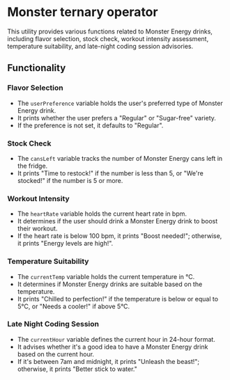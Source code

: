 # Monster ternary operator

This utility provides various functions related to Monster Energy drinks, including flavor selection, stock check, workout intensity assessment, temperature suitability, and late-night coding session advisories.

## Functionality

### Flavor Selection
- The `userPreference` variable holds the user's preferred type of Monster Energy drink.
- It prints whether the user prefers a "Regular" or "Sugar-free" variety.
- If the preference is not set, it defaults to "Regular".

### Stock Check
- The `cansLeft` variable tracks the number of Monster Energy cans left in the fridge.
- It prints "Time to restock!" if the number is less than 5, or "We're stocked!" if the number is 5 or more.

### Workout Intensity
- The `heartRate` variable holds the current heart rate in bpm.
- It determines if the user should drink a Monster Energy drink to boost their workout.
- If the heart rate is below 100 bpm, it prints "Boost needed!"; otherwise, it prints "Energy levels are high!".

### Temperature Suitability
- The `currentTemp` variable holds the current temperature in °C.
- It determines if Monster Energy drinks are suitable based on the temperature.
- It prints "Chilled to perfection!" if the temperature is below or equal to 5°C, or "Needs a cooler!" if above 5°C.

### Late Night Coding Session
- The `currentHour` variable defines the current hour in 24-hour format.
- It advises whether it's a good idea to have a Monster Energy drink based on the current hour.
- If it's between 7am and midnight, it prints "Unleash the beast!"; otherwise, it prints "Better stick to water."


